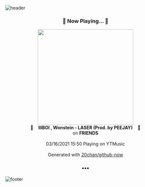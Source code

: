 ![header](https://capsule-render.vercel.app/api?type=wave&height=170&section=header&text=Hi.%20I'm%20SHIFT&fontColor=090707&fontAlignX=45&fontAlignY=65&fontSize=100)

<h3 align="center">🎵 Now Playing... 🎵</h3>
<p align="center">
  <a href="https://music.youtube.com/watch?v=OMvrLtWBCs4">
    <img width="300" src="https://lh3.googleusercontent.com/vZtcMFRc4hKVb8_TIls6cL02d7e3Nhl64qk1zVrwO9apjIHUEV7snSd8YCl5uuO939P5tGRqsayM73gY">
  </a>
  <br>
  🎵&nbsp&nbsp&nbsp <b>lIlBOI , Wonstein - LASER (Prod. by PEEJAY)</b> &nbsp&nbsp&nbsp🎵
  <br>
  on <b>FRIENDS</b>
  
  <br />
  <br />
  03/16/2021 15:50 Playing on YTMusic
  <br />
  <br />
  Generated with <a href="https://github.com/20chan/github-now">20chan/github-now</a>
</p>

<h3 align="center">•••</h3>

![footer](https://capsule-render.vercel.app/api?type=wave&height=150&section=footer)
